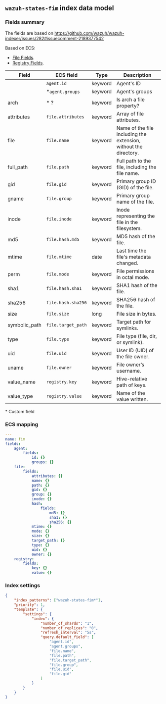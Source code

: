 ## `wazuh-states-fim` index data model

### Fields summary

The fields are based on https://github.com/wazuh/wazuh-indexer/issues/282#issuecomment-2189377542

Based on ECS:

-   [File Fields](https://www.elastic.co/guide/en/ecs/current/ecs-file.html).
-   [Registry Fields](https://www.elastic.co/guide/en/ecs/current/ecs-registry.html).

| Field         | ECS field          | Type    | Description                                                      |
| ------------- | ------------------ | ------- | ---------------------------------------------------------------- |
|               | `agent.id`         | keyword | Agent's ID                                                       |
|               | \*`agent.groups`   | keyword | Agent's groups                                                   |
| arch          | \* ?               | keyword | Is arch a file property?                                         |
| attributes    | `file.attributes`  | keyword | Array of file attributes.                                        |
| file          | `file.name`        | keyword | Name of the file including the extension, without the directory. |
| full_path     | `file.path`        | keyword | Full path to the file, including the file name.                  |
| gid           | `file.gid`         | keyword | Primary group ID (GID) of the file.                              |
| gname         | `file.group`       | keyword | Primary group name of the file.                                  |
| inode         | `file.inode`       | keyword | Inode representing the file in the filesystem.                   |
| md5           | `file.hash.md5`    | keyword | MD5 hash of the file.                                            |
| mtime         | `file.mtime`       | date    | Last time the file's metadata changed.                           |
| perm          | `file.mode`        | keyword | File permissions in octal mode.                                  |
| sha1          | `file.hash.sha1`   | keyword | SHA1 hash of the file.                                           |
| sha256        | `file.hash.sha256` | keyword | SHA256 hash of the file.                                         |
| size          | `file.size`        | long    | File size in bytes.                                              |
| symbolic_path | `file.target_path` | keyword | Target path for symlinks.                                        |
| type          | `file.type`        | keyword | File type (file, dir, or symlink).                               |
| uid           | `file.uid`         | keyword | User ID (UID) of the file owner.                                 |
| uname         | `file.owner`       | keyword | File owner’s username.                                           |
| value_name    | `registry.key`     | keyword | Hive-relative path of keys.                                      |
| value_type    | `registry.value`   | keyword | Name of the value written.                                       |

\* Custom field

### ECS mapping

```yml
---
name: fim
fields:
    agent:
        fields:
            id: {}
            groups: {}
    file:
        fields:
            attributes: {}
            name: {}
            path: {}
            gid: {}
            group: {}
            inode: {}
            hash:
                fields:
                    md5: {}
                    sha1: {}
                    sha256: {}
            mtime: {}
            mode: {}
            size: {}
            target_path: {}
            type: {}
            uid: {}
            owner: {}
    registry:
        fields:
            key: {}
            value: {}
```

### Index settings

```json
{
    "index_patterns": ["wazuh-states-fim*"],
    "priority": 1,
    "template": {
        "settings": {
            "index": {
                "number_of_shards": "1",
                "number_of_replicas": "0",
                "refresh_interval": "5s",
                "query.default_field": [
                    "agent.id",
                    "agent.groups",
                    "file.name",
                    "file.path",
                    "file.target_path",
                    "file.group",
                    "file.uid",
                    "file.gid"
                ]
            }
        }
    }
}
```
